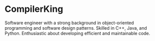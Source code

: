 # CompilerKing
Software engineer with a strong background in object-oriented programming and software design patterns. Skilled in C++, Java, and Python. Enthusiastic about developing efficient and maintainable code.
